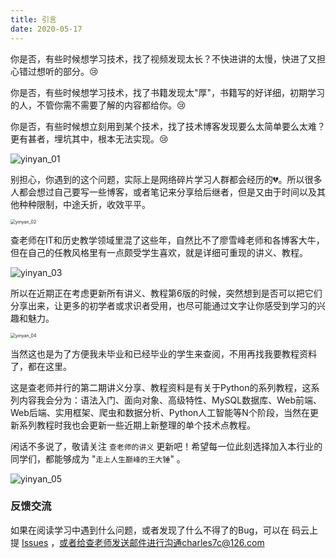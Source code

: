 ```yaml
---
title: 引言
date: 2020-05-17
---
```


你是否，有些时候想学习技术，找了视频发现太长？不快进讲的太慢，快进了又担心错过想听的部分。:cry:  

你是否，有些时候想学习技术，找了书籍发现太"厚"，书籍写的好详细，初期学习的人，不管你需不需要了解的内容都给你。:cry:  

你是否，有些时候想立刻用到某个技术，找了技术博客发现要么太简单要么太难？更有甚者，埋坑其中，根本无法实现。:cry:  

![yinyan_01](http://img.muyoung.tech/yinyan_01.png)

别担心，你遇到的这个问题，实际上是网络碎片学习人群都会经历的:broken_heart:。所以很多人都会想过自己要写一些博客，或者笔记来分享给后继者，但是又由于时间以及其他种种限制，中途夭折，收效平平。  

<img src="http://img.muyoung.tech/yinyan_02.png" alt="yinyan_02" style="zoom:50%;" />

查老师在IT和历史教学领域里混了这些年，自然比不了廖雪峰老师和各博客大牛，但在自己的任教风格里有一点颇受学生喜欢，就是详细可重现的讲义、教程。  

![yinyan_03](http://img.muyoung.tech/yinyan_03.png)

所以在近期正在考虑更新所有讲义、教程第6版的时候，突然想到是否可以把它们分享出来，让更多的初学者或求识者受用，也尽可能通过文字让你感受到学习的兴趣和魅力。  

<img src="http://img.muyoung.tech/yinyan_04.png" alt="yinyan_04" style="zoom:50%;" />

当然这也是为了方便我未毕业和已经毕业的学生来查阅，不用再找我要教程资料了，都在这里。  

这是查老师并行的第二期讲义分享、教程资料是有关于Python的系列教程，这系列内容我会分为：语法入门、面向对象、高级特性、MySQL数据库、Web前端、Web后端、实用框架、爬虫和数据分析、Python人工智能等N个阶段，当然在更新系列教程时我也会更新一些近期上新整理的单个技术点教程。  

闲话不多说了，敬请关注 `查老师的讲义` 更新吧！希望每一位此刻选择加入本行业的同学们，都能够成为 "`走上人生巅峰的王大锤`" 。  

![yinyan_05](http://img.muyoung.tech/day01-1-1.jpg)

### 反馈交流
如果在阅读学习中遇到什么问题，或者发现了什么不得了的Bug，可以在 码云上提 [Issues](https://gitee.com/Charles7c/handout/issues) ，或者给查老师发送邮件进行沟通charles7c@126.com
